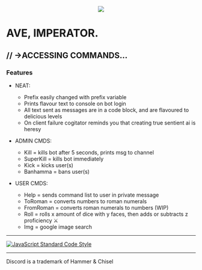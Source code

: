 <p style="text-align:center;">
<img src="http://i.imgur.com/dPWDGGl.png"></p>


# AVE, IMPERATOR.


// ->ACCESSING COMMANDS...
---


### Features


- NEAT:
  - Prefix easily changed with prefix variable
  - Prints flavour text to console on bot login
  - All text sent as messages are in a code block, and are flavoured to delicious levels
  - On client failure cogitator reminds you that creating true sentient ai is heresy


- ADMIN CMDS:
  - Kill = kills bot after 5 seconds, prints msg to channel
  - SuperKill = kills bot immediately
  - Kick = kicks user(s)
  - Banhamma = bans user(s)


- USER CMDS:
  - Help = sends command list to user in private message
  - ToRoman = converts numbers to roman numerals
  - FromRoman = converts roman numerals to numbers (WIP)
  - Roll = rolls x amount of dice with y faces, then adds or subtracts z proficiency ⚔️
  - Img = google image search


---


<a href="https://github.com/feross/standard"><img src="https://cdn.rawgit.com/feross/standard/master/badge.svg" alt="JavaScript Standard Code Style"></a>


---
Discord is a trademark of Hammer & Chisel
